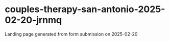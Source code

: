 # couples-therapy-san-antonio-2025-02-20-jrnmq
Landing page generated from form submission on 2025-02-20
